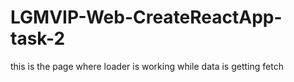 # LGMVIP-Web-CreateReactApp-task-2
this is the page where loader is working while data is getting fetch
